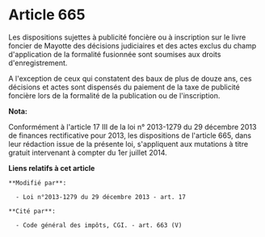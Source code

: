 # Article 665

Les dispositions sujettes à publicité foncière ou à inscription sur le livre foncier de Mayotte des décisions judiciaires et
des actes exclus du champ d'application de la formalité fusionnée sont soumises aux droits d'enregistrement.

A l'exception de ceux qui constatent des baux de plus de douze ans, ces décisions et actes sont dispensés du paiement de la
taxe de publicité foncière lors de la formalité de la publication ou de l'inscription.

**Nota:**

Conformément à l'article 17 III de la loi n° 2013-1279 du 29 décembre  2013 de finances rectificative pour 2013, les
dispositions de l'article  665, dans leur rédaction issue de la présente loi, s'appliquent aux  mutations à titre gratuit
intervenant à compter du 1er juillet 2014.

**Liens relatifs à cet article**

	**Modifié par**:

	  - Loi n°2013-1279 du 29 décembre 2013 - art. 17

	**Cité par**:

	  - Code général des impôts, CGI. - art. 663 (V)
